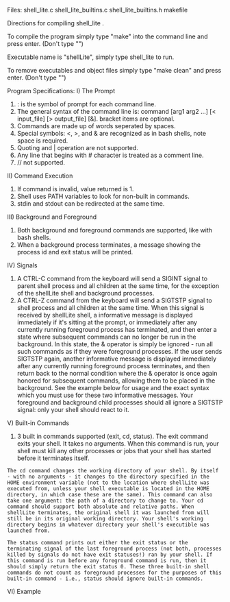 
Files: shell_lite.c shell_lite_builtins.c shell_lite_builtins.h makefile
 
Directions for compiling shell_lite .

To compile the program simply type "make" into the command line and press enter. (Don't type "")

Executable name is "shellLite", simply type shell_lite to run.


To remove executables and object files simply type "make clean" and press enter. (Don't type "")


Program Specifications:
 I) The Prompt
  1. : is the symbol of prompt for each command line.
  2. The general syntax of the command line is: command [arg1 arg2 ...] [< input_file] [> output_file] [&]. bracket items are optional.
  3. Commands are made up of words seperated by spaces.
  4. Special symbols: <, >, and & are recognized as in bash shells, note space is required.
  5. Quoting and | operation are not supported.
  6. Any line that begins with # character is treated as a comment line.
  7. // not supported.
  
 II) Command Execution
  1. If command is invalid, value returned is 1.
  2. Shell uses PATH variables to look for non-built in commands.
  3. stdin and stdout can be redirected at the same time.
  
 III) Background and Foreground
  1. Both background and foreground commands are supported, like with bash shells.
  2. When a background process terminates, a message showing the process id and exit status will be printed.
  
 IV) Signals
  1. A CTRL-C command from the keyboard will send a SIGINT signal to parent shell process and all children at the same time, for the exception of the shellLite shell and background processes.
  2. A CTRL-Z command from the keyboard will send a SIGTSTP signal to shell process and all children at the same time. When this signal is received by shellLite shell, a informative message is displayed immediately if it's sitting at the prompt, or immediately after any currently running foreground process has terminated, and then enter a state where subsequent commands can no longer be run in the background. In this state, the & operator is simply be ignored - run all such commands as if they were foreground processes. If the user sends SIGTSTP again, another informative message is displayed immediately after any currently running foreground process terminates, and then return back to the normal condition where the & operator is once again honored for subsequent commands, allowing them to be placed in the background. See the example below for usage and the exact syntax which you must use for these two informative messages. Your foreground and background child processes should all ignore a SIGTSTP signal: only your shell should react to it.
  
  
 V) Built-in Commands
   1. 3 built in commands supported (exit, cd, status). 
   The exit command exits your shell. It takes no arguments. When this command is run, your shell must kill any other processes or jobs that your shell has started before it terminates itself.

    The cd command changes the working directory of your shell. By itself - with no arguments - it changes to the directory specified in the HOME environment variable (not to the location where shellLite was executed from, unless your shell executable is located in the HOME directory, in which case these are the same). This command can also take one argument: the path of a directory to change to. Your cd command should support both absolute and relative paths. When shellLite terminates, the original shell it was launched from will still be in its original working directory. Your shell's working directory begins in whatever directory your shell's executible was launched from.

    The status command prints out either the exit status or the terminating signal of the last foreground process (not both, processes killed by signals do not have exit statuses!) ran by your shell. If this command is run before any foreground command is run, then it should simply return the exit status 0. These three built-in shell commands do not count as foreground processes for the purposes of this built-in command - i.e., status should ignore built-in commands.
    
    
 VI) Example
 
   
   
  


